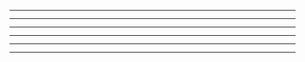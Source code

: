 ----------------------
----------------------
----------------------
----------------------
----------------------
----------------------
